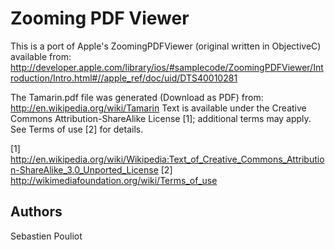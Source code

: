 Zooming PDF Viewer
==================

This is a port of Apple's ZoomingPDFViewer (original written in ObjectiveC) available from:
http://developer.apple.com/library/ios/#samplecode/ZoomingPDFViewer/Introduction/Intro.html#//apple_ref/doc/uid/DTS40010281

The Tamarin.pdf file was generated (Download as PDF) from:
http://en.wikipedia.org/wiki/Tamarin
Text is available under the Creative Commons Attribution-ShareAlike License [1]; additional terms may apply. See Terms of use [2] for details.

[1] http://en.wikipedia.org/wiki/Wikipedia:Text_of_Creative_Commons_Attribution-ShareAlike_3.0_Unported_License
[2] http://wikimediafoundation.org/wiki/Terms_of_use


Authors
-------

Sebastien Pouliot
